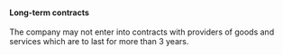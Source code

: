 ####  **Long-term contracts**

The company may not enter into contracts with providers of goods and services
which are to last for more than 3 years.
